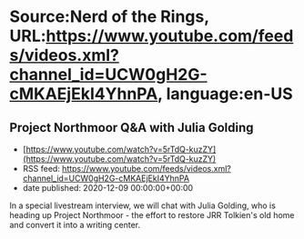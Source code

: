 # Source:Nerd of the Rings, URL:https://www.youtube.com/feeds/videos.xml?channel_id=UCW0gH2G-cMKAEjEkI4YhnPA, language:en-US

## Project Northmoor Q&A with Julia Golding
 - [https://www.youtube.com/watch?v=5rTdQ-kuzZY](https://www.youtube.com/watch?v=5rTdQ-kuzZY)
 - RSS feed: https://www.youtube.com/feeds/videos.xml?channel_id=UCW0gH2G-cMKAEjEkI4YhnPA
 - date published: 2020-12-09 00:00:00+00:00

In a special livestream interview, we will chat with Julia Golding, who is heading up Project Northmoor - the effort to restore JRR Tolkien's old home and convert it into a writing center.

